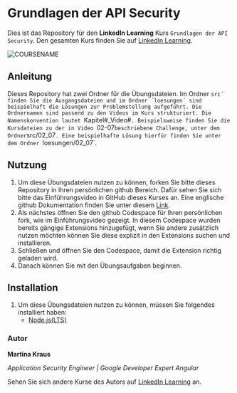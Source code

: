 # Grundlagen der API Security

Dies ist das Repository für den **LinkedIn Learning** Kurs `Grundlagen der API Security`. Den gesamten Kurs finden Sie auf [LinkedIn Learning][lil-course-url].

![COURSENAME][lil-thumbnail-url]

## Anleitung

Dieses Repository hat zwei Ordner für die Übungsdateien. Im Ordner `src´ finden Sie die Ausgangsdateien und im Ordner ´loesungen´ sind beispielhaft die Lösungen zur Problemstellung aufgeführt.
Die Ordnernamen sind passend zu den Videos im Kurs strukturiert. Die Namenskonvention lautet `Kapitel#\_Video#`.
Beispielsweise finden Sie die Kursdateien zu der in Video `02-07`beschriebene Challenge, unter dem Ordner`src/02_07`.
Eine beispielhafte Lösung hierfür finden Sie unter dem Ordner `loesungen/02_07`.

## Nutzung

1. Um diese Übungsdateien nutzen zu können, forken Sie bitte dieses Repository in Ihren persönlichen github Bereich. Dafür sehen Sie sich bitte das Einführungsvideo in GitHub dieses Kurses an. Eine englische github Dokumentation finden Sie unter diesem [Link](https://docs.github.com/en/get-started/quickstart/fork-a-repo).
2. Als nächstes öffnen Sie den github Codespace für Ihren persönlichen fork, wie im Einführungsvideo gezeigt. In diesem Codespace wurden bereits gängige Extensions hinzugefügt, wenn Sie andere zusätzlich nutzen möchten können Sie diese explizit in den Extensions suchen und installieren.
3. Schließen und öffnen Sie den Codespace, damit die Extension richtig geladen wird.
4. Danach können Sie mit den Übungsaufgaben beginnen.

## Installation

1. Um diese Übungsdateien nutzen zu können, müssen Sie folgendes installiert haben:
   - [Node.js(LTS)](https://nodejs.org/en/download)

### Autor

**Martina Kraus**

_Application Security Engineer | Google Developer Expert Angular_

Sehen Sie sich andere Kurse des Autors auf [LinkedIn Learning](https://www.linkedin.com/learning/instructors/martina-kraus) an.

[0]: # "Replace these placeholder URLs with actual course URLs"
[lil-course-url]: https://www.linkedin.com
[lil-thumbnail-url]: https:
